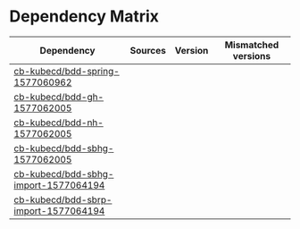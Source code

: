 # Dependency Matrix

Dependency | Sources | Version | Mismatched versions
---------- | ------- | ------- | -------------------
[cb-kubecd/bdd-spring-1577060962](https://github.com/cb-kubecd/bdd-spring-1577060962.git) |  | []() | 
[cb-kubecd/bdd-gh-1577062005](https://github.com/cb-kubecd/bdd-gh-1577062005.git) |  | []() | 
[cb-kubecd/bdd-nh-1577062005](https://github.com/cb-kubecd/bdd-nh-1577062005.git) |  | []() | 
[cb-kubecd/bdd-sbhg-1577062005](https://github.com/cb-kubecd/bdd-sbhg-1577062005.git) |  | []() | 
[cb-kubecd/bdd-sbhg-import-1577064194](https://github.com/cb-kubecd/bdd-sbhg-import-1577064194.git) |  | []() | 
[cb-kubecd/bdd-sbrp-import-1577064194](https://github.com/cb-kubecd/bdd-sbrp-import-1577064194.git) |  | []() | 

